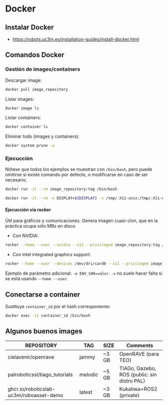 # Docker

## Instalar Docker

- <https://robots.uc3m.es/installation-guides/install-docker.html>

## Comandos Docker

### Gestión de images/containers

Descargar image:

```bash
docker pull image_repository
```

Listar images:

```bash
docker image ls
```

Listar containers:

```bash
docker container ls
```

Eliminar todo (images y containers):

```bash
docker system prune -a
```

### Ejecucción

Nótese que todos los ejemplos se muestran con `/bin/bash`, pero puede omitirse si existe comando por defecto, o modificarse en caso de ser necesario.

```bash
docker run -it --rm image_repository:tag /bin/bash
```

```bash
docker run -it --rm -e DISPLAY=${DISPLAY} -v /tmp/.X11-unix:/tmp/.X11-unix:rw image_repository:tag /bin/bash
```

#### Ejecucción vía rocker

Útil para gráficos y comunicaciones. Genera imagen cuasi-clon, que en la práctica ocupa sólo MBs en disco.

- Con NVIDIA:

```bash
rocker --home --user --nvidia --x11 --privileged image_repository:tag /bin/bash
```

- Con intel integrated graphics support:


```bash
rocker --home --user --devices /dev/dri/card0 --x11 --privileged image_repository:tag /bin/bash
```

Ejemplo de parámetro adicional: `-e ENV_VAR=valor`. `-v` no suele hacer falta si se está usando `--home --user`.

## Conectarse a container

Sustituye `container_id` por el hash corresponiente:

```bash
docker exec -it container_id /bin/bash
```

## Algunos buenos images

REPOSITORY                              | TAG     | SIZE  | Comments
----------------------------------------|---------|-------|------------
cielavenir/openrave                     | jammy   | ~3 GB | OpenRAVE (para TEO)
palroboticssl/tiago_tutorials           | melodic | ~5 GB | TIAGo, Gazebo, ROS (public: sin distro PAL)
ghcr.io/roboticslab-uc3m/roboasset-demo | latest  | ~3 GB | KukaIiwa+ROS2 (private)
